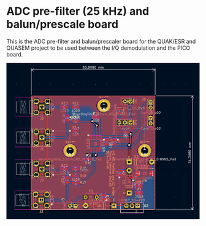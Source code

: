 # ADC pre-filter (25 kHz) and balun/prescale board

This is the ADC pre-filter and balun/prescaler board for the
QUAK/ESR and QUASEM project to be used between the I/Q demodulation
and the PICO board.

![](https://raw.githubusercontent.com/tspspi/quakFilteredADC/master/docs/boardrender.png)
